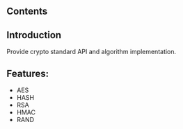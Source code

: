 ## Contents

## Introduction
Provide crypto standard API and algorithm implementation.

## Features:
- AES
- HASH
- RSA
- HMAC
- RAND

